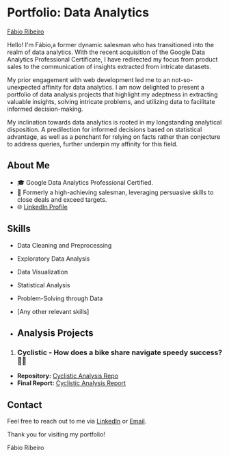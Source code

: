 # Portfolio: Data Analytics

[Fábio Ribeiro](https://github.com/fcmribeiro22)

Hello! I'm Fábio,a former dynamic salesman who has transitioned into the realm of data analytics. With the recent acquisition of the Google Data Analytics Professional Certificate, I have redirected my focus from product sales to the communication of insights extracted from intricate datasets.

My prior engagement with web development led me to an not-so-unexpected affinity for data analytics. I am now delighted to present a portfolio of data analysis projects that highlight my adeptness in extracting valuable insights, solving intricate problems, and utilizing data to facilitate informed decision-making.

My inclination towards data analytics is rooted in my longstanding analytical disposition. A predilection for informed decisions based on statistical advantage, as well as a penchant for relying on facts rather than conjecture to address queries, further underpin my affinity for this field.

## About Me

- 🎓 Google Data Analytics Professional Certified.
- 💼 Formerly a high-achieving salesman, leveraging persuasive skills to close deals and exceed targets.
- 🌐 [LinkedIn Profile](https://www.linkedin.com/in/f%C3%A1bio-ribeiro-760621253/) 

## Skills

- Data Cleaning and Preprocessing
- Exploratory Data Analysis
- Data Visualization
- Statistical Analysis
- Problem-Solving through Data
- [Any other relevant skills]

- ## Analysis Projects

1. ### Cyclistic - How does a bike share navigate speedy success? 🚴‍♂️

- **Repository:** [Cyclistic Analysis Repo](https://github.com/fcmribeiro22/Cyclistic-How-does-a-bike-share-navigate-speedy-success)
- **Final Report:** [Cyclistic Analysis Report](https://fcmribeiro22.github.io/Cyclistic-How-does-a-bike-share-navigate-speedy-success/)



## Contact

Feel free to reach out to me via [LinkedIn](https://www.linkedin.com/in/f%C3%A1bio-ribeiro-760621253/) or [Email](mailto:fcmribeiro22@gmail.com). 

Thank you for visiting my portfolio!

Fábio Ribeiro


